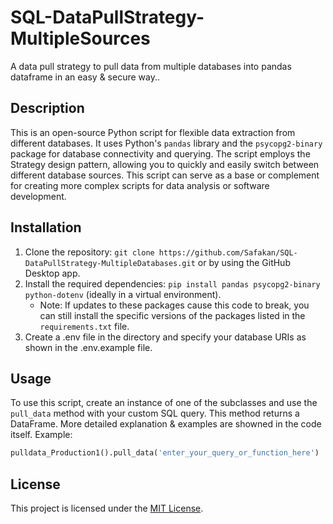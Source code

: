 # SQL-DataPullStrategy-MultipleSources
 A data pull strategy to pull data from multiple databases into pandas dataframe in an easy & secure way..

## Description
This is an open-source Python script for flexible data extraction from different databases. It uses Python's `pandas` library and the `psycopg2-binary` package for database connectivity and querying. The script employs the Strategy design pattern, allowing you to quickly and easily switch between different database sources. This script can serve as a base or complement for creating more complex scripts for data analysis or software development.

## Installation
1. Clone the repository: `git clone https://github.com/Safakan/SQL-DataPullStrategy-MultipleDatabases.git` or by using the GitHub Desktop app.
2. Install the required dependencies: `pip install pandas psycopg2-binary python-dotenv` (ideally in a virtual environment).
    - Note: If updates to these packages cause this code to break, you can still install the specific versions of the packages listed in the `requirements.txt` file.
3. Create a .env file in the directory and specify your database URIs as shown in the .env.example file.

## Usage
To use this script, create an instance of one of the subclasses and use the `pull_data` method with your custom SQL query. This method returns a DataFrame.
More detailed explanation & examples are showned in the code itself.
Example:

```python
pulldata_Production1().pull_data('enter_your_query_or_function_here')
```
## License
This project is licensed under the [MIT License](LICENSE).
